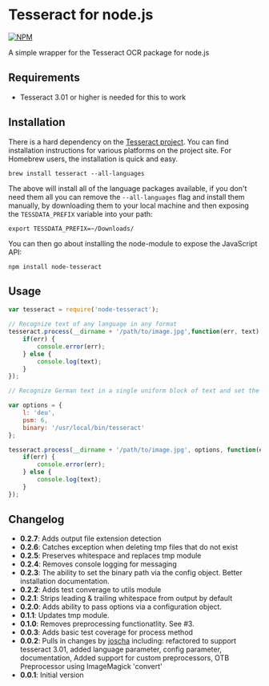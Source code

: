 # Tesseract for node.js

[![NPM](https://nodei.co/npm/node-tesseract.png)](https://nodei.co/npm/node-tesseract/)

A simple wrapper for the Tesseract OCR package for node.js

## Requirements

* Tesseract 3.01 or higher is needed for this to work

## Installation
There is a hard dependency on the [Tesseract project](https://github.com/tesseract-ocr/tesseract).  You can find installation instructions for various platforms on the project site. For Homebrew users, the installation is quick and easy.

    brew install tesseract --all-languages

The above will install all of the language packages available, if you don't need them all you can remove the `--all-languages` flag and install them manually, by downloading them to your local machine and then exposing the `TESSDATA_PREFIX` variable into your path:

    export TESSDATA_PREFIX=~/Downloads/

You can then go about installing the node-module to expose the JavaScript API:

    npm install node-tesseract

## Usage

```JavaScript
var tesseract = require('node-tesseract');

// Recognize text of any language in any format
tesseract.process(__dirname + '/path/to/image.jpg',function(err, text) {
	if(err) {
		console.error(err);
	} else {
		console.log(text);
	}
});

// Recognize German text in a single uniform block of text and set the binary path

var options = {
	l: 'deu',
	psm: 6,
	binary: '/usr/local/bin/tesseract'
};

tesseract.process(__dirname + '/path/to/image.jpg', options, function(err, text) {
	if(err) {
		console.error(err);
	} else {
		console.log(text);
	}
});
```

## Changelog
* **0.2.7**: Adds output file extension detection
* **0.2.6**: Catches exception when deleting tmp files that do not exist
* **0.2.5**: Preserves whitespace and replaces tmp module
* **0.2.4**: Removes console logging for messaging
* **0.2.3**: The ability to set the binary path via the config object.  Better installation documentation.
* **0.2.2**: Adds test converage to utils module
* **0.2.1**: Strips leading & trailing whitespace from output by default
* **0.2.0**: Adds ability to pass options via a configuration object.
* **0.1.1**: Updates tmp module.
* **0.1.0**: Removes preprocessing functionatlity.  See #3.
* **0.0.3**: Adds basic test coverage for process method
* **0.0.2**: Pulls in changes by [joscha](https://github.com/joscha) including: refactored to support tesseract 3.01, added language parameter, config parameter, documentation, Added support for custom preprocessors, OTB Preprocessor using ImageMagick 'convert'
* **0.0.1**: Initial version
